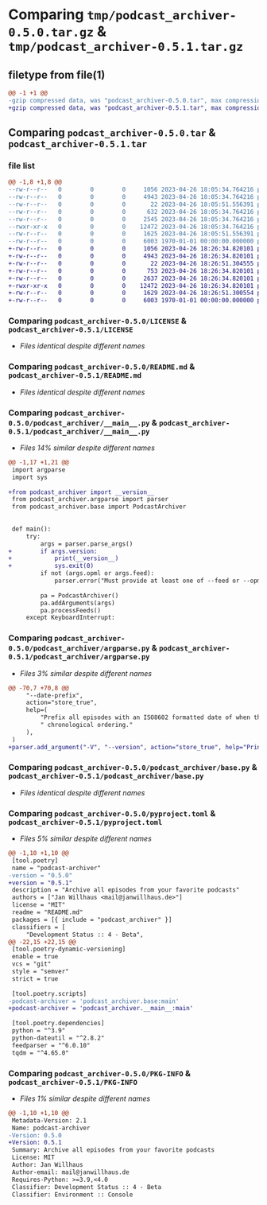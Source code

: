 # Comparing `tmp/podcast_archiver-0.5.0.tar.gz` & `tmp/podcast_archiver-0.5.1.tar.gz`

## filetype from file(1)

```diff
@@ -1 +1 @@
-gzip compressed data, was "podcast_archiver-0.5.0.tar", max compression
+gzip compressed data, was "podcast_archiver-0.5.1.tar", max compression
```

## Comparing `podcast_archiver-0.5.0.tar` & `podcast_archiver-0.5.1.tar`

### file list

```diff
@@ -1,8 +1,8 @@
--rw-r--r--   0        0        0     1056 2023-04-26 18:05:34.764216 podcast_archiver-0.5.0/LICENSE
--rw-r--r--   0        0        0     4943 2023-04-26 18:05:34.764216 podcast_archiver-0.5.0/README.md
--rw-r--r--   0        0        0       22 2023-04-26 18:05:51.556391 podcast_archiver-0.5.0/podcast_archiver/__init__.py
--rw-r--r--   0        0        0      632 2023-04-26 18:05:34.764216 podcast_archiver-0.5.0/podcast_archiver/__main__.py
--rw-r--r--   0        0        0     2545 2023-04-26 18:05:34.764216 podcast_archiver-0.5.0/podcast_archiver/argparse.py
--rwxr-xr-x   0        0        0    12472 2023-04-26 18:05:34.764216 podcast_archiver-0.5.0/podcast_archiver/base.py
--rw-r--r--   0        0        0     1625 2023-04-26 18:05:51.556391 podcast_archiver-0.5.0/pyproject.toml
--rw-r--r--   0        0        0     6003 1970-01-01 00:00:00.000000 podcast_archiver-0.5.0/PKG-INFO
+-rw-r--r--   0        0        0     1056 2023-04-26 18:26:34.820101 podcast_archiver-0.5.1/LICENSE
+-rw-r--r--   0        0        0     4943 2023-04-26 18:26:34.820101 podcast_archiver-0.5.1/README.md
+-rw-r--r--   0        0        0       22 2023-04-26 18:26:51.304555 podcast_archiver-0.5.1/podcast_archiver/__init__.py
+-rw-r--r--   0        0        0      753 2023-04-26 18:26:34.820101 podcast_archiver-0.5.1/podcast_archiver/__main__.py
+-rw-r--r--   0        0        0     2637 2023-04-26 18:26:34.820101 podcast_archiver-0.5.1/podcast_archiver/argparse.py
+-rwxr-xr-x   0        0        0    12472 2023-04-26 18:26:34.820101 podcast_archiver-0.5.1/podcast_archiver/base.py
+-rw-r--r--   0        0        0     1629 2023-04-26 18:26:51.300554 podcast_archiver-0.5.1/pyproject.toml
+-rw-r--r--   0        0        0     6003 1970-01-01 00:00:00.000000 podcast_archiver-0.5.1/PKG-INFO
```

### Comparing `podcast_archiver-0.5.0/LICENSE` & `podcast_archiver-0.5.1/LICENSE`

 * *Files identical despite different names*

### Comparing `podcast_archiver-0.5.0/README.md` & `podcast_archiver-0.5.1/README.md`

 * *Files identical despite different names*

### Comparing `podcast_archiver-0.5.0/podcast_archiver/__main__.py` & `podcast_archiver-0.5.1/podcast_archiver/__main__.py`

 * *Files 14% similar despite different names*

```diff
@@ -1,17 +1,21 @@
 import argparse
 import sys
 
+from podcast_archiver import __version__
 from podcast_archiver.argparse import parser
 from podcast_archiver.base import PodcastArchiver
 
 
 def main():
     try:
         args = parser.parse_args()
+        if args.version:
+            print(__version__)
+            sys.exit(0)
         if not (args.opml or args.feed):
             parser.error("Must provide at least one of --feed or --opml")
 
         pa = PodcastArchiver()
         pa.addArguments(args)
         pa.processFeeds()
     except KeyboardInterrupt:
```

### Comparing `podcast_archiver-0.5.0/podcast_archiver/argparse.py` & `podcast_archiver-0.5.1/podcast_archiver/argparse.py`

 * *Files 3% similar despite different names*

```diff
@@ -70,7 +70,8 @@
     "--date-prefix",
     action="store_true",
     help=(
         "Prefix all episodes with an ISO8602 formatted date of when they were published. Useful to ensure"
         " chronological ordering."
     ),
 )
+parser.add_argument("-V", "--version", action="store_true", help="Print version and exit.")
```

### Comparing `podcast_archiver-0.5.0/podcast_archiver/base.py` & `podcast_archiver-0.5.1/podcast_archiver/base.py`

 * *Files identical despite different names*

### Comparing `podcast_archiver-0.5.0/pyproject.toml` & `podcast_archiver-0.5.1/pyproject.toml`

 * *Files 5% similar despite different names*

```diff
@@ -1,10 +1,10 @@
 [tool.poetry]
 name = "podcast-archiver"
-version = "0.5.0"
+version = "0.5.1"
 description = "Archive all episodes from your favorite podcasts"
 authors = ["Jan Willhaus <mail@janwillhaus.de>"]
 license = "MIT"
 readme = "README.md"
 packages = [{ include = "podcast_archiver" }]
 classifiers = [
     "Development Status :: 4 - Beta",
@@ -22,15 +22,15 @@
 [tool.poetry-dynamic-versioning]
 enable = true
 vcs = "git"
 style = "semver"
 strict = true
 
 [tool.poetry.scripts]
-podcast-archiver = 'podcast_archiver.base:main'
+podcast-archiver = 'podcast_archiver.__main__:main'
 
 [tool.poetry.dependencies]
 python = "^3.9"
 python-dateutil = "^2.8.2"
 feedparser = "^6.0.10"
 tqdm = "^4.65.0"
```

### Comparing `podcast_archiver-0.5.0/PKG-INFO` & `podcast_archiver-0.5.1/PKG-INFO`

 * *Files 1% similar despite different names*

```diff
@@ -1,10 +1,10 @@
 Metadata-Version: 2.1
 Name: podcast-archiver
-Version: 0.5.0
+Version: 0.5.1
 Summary: Archive all episodes from your favorite podcasts
 License: MIT
 Author: Jan Willhaus
 Author-email: mail@janwillhaus.de
 Requires-Python: >=3.9,<4.0
 Classifier: Development Status :: 4 - Beta
 Classifier: Environment :: Console
```

